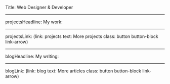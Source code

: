Title: Web Designer & Developer

----

projectsHeadline: My work:

----

projectsLink: (link: projects text: More projects class: button button-block link-arrow)

----

blogHeadline: My writing:

----

blogLink: (link: blog text: More articles class: button button-block link-arrow)
